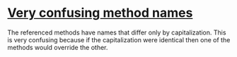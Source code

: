 # [Very confusing method names](https://spotbugs.readthedocs.io/en/latest/bugDescriptions.html#NM_VERY_CONFUSING)

 The referenced methods have names that differ only by capitalization.
This is very confusing because if the capitalization were
identical then one of the methods would override the other.